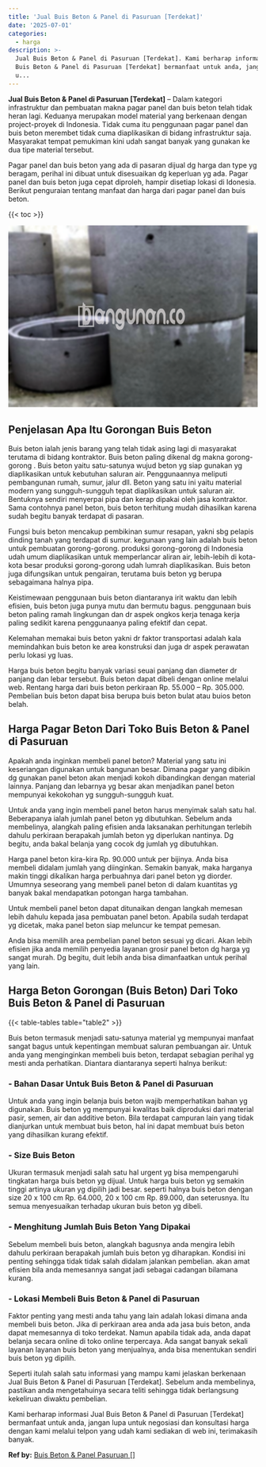 ```yaml
---
title: 'Jual Buis Beton & Panel di Pasuruan [Terdekat]'
date: '2025-07-01'
categories:
  - harga
description: >-
  Jual Buis Beton & Panel di Pasuruan [Terdekat]. Kami berharap informasi Jual
  Buis Beton & Panel di Pasuruan [Terdekat] bermanfaat untuk anda, jangan lupa
  u...
---
```


**Jual Buis Beton & Panel di Pasuruan \[Terdekat\]** – Dalam kategori infrastruktur dan pembuatan makna pagar panel dan buis beton telah tidak heran lagi. Keduanya merupakan model material yang berkenaan dengan project-proyek di Indonesia. Tidak cuma itu penggunaan pagar panel dan buis beton merembet tidak cuma diaplikasikan di bidang infrastruktur saja. Masyarakat tempat pemukiman kini udah sangat banyak yang gunakan ke dua tipe material tersebut.

Pagar panel dan buis beton yang ada di pasaran dijual dg harga dan type yg beragam, perihal ini dibuat untuk disesuaikan dg keperluan yg ada. Pagar panel dan buis beton juga cepat diproleh, hampir disetiap lokasi di Idonesia. Berikut penguraian tentang manfaat dan harga dari pagar panel dan buis beton.

{{< toc >}}

![Jual Buis Beton & Panel di Pasuruan [Terdekat]](/images/jual-panel-buis-beton-murah-42.png)

## Penjelasan Apa Itu Gorongan Buis Beton

Buis beton ialah jenis barang yang telah tidak asing lagi di masyarakat terutama di bidang kontraktor. Buis beton paling dikenal dg makna gorong-gorong . Buis beton yaitu satu-satunya wujud beton yg siap gunakan yg diaplikasikan untuk kebutuhan saluran air. Penggunaannya meliputi pembangunan rumah, sumur, jalur dll. Beton yang satu ini yaitu material modern yang sungguh-sungguh tepat diaplikasikan untuk saluran air. Bentuknya sendiri menyerpai pipa dan kerap dipakai oleh jasa kontraktor. Sama contohnya panel beton, buis beton terhitung mudah dihasilkan karena sudah begitu banyak terdapat di pasaran.

Fungsi buis beton mencakup pembikinan sumur resapan, yakni sbg pelapis dinding tanah yang terdapat di sumur. kegunaan yang lain adalah buis beton untuk pembuatan gorong-gorong. produksi gorong-gorong di Indonesia udah umum diaplikasikan untuk memperlancar aliran air, lebih-lebih di kota-kota besar produksi gorong-gorong udah lumrah diaplikasikan. Buis beton juga difungsikan untuk pengairan, terutama buis beton yg berupa sebagaimana halnya pipa.

Keistimewaan penggunaan buis beton diantaranya irit waktu dan lebih efisien, buis beton juga punya mutu dan bermutu bagus. penggunaan buis beton paling ramah lingkungan dan dr aspek ongkos kerja tenaga kerja paling sedikit karena penggunaanya paling efektif dan cepat.

Kelemahan memakai buis beton yakni dr faktor transportasi adalah kala memindahkan buis beton ke area konstruksi dan juga dr aspek perawatan perlu lokasi yg luas.

Harga buis beton begitu banyak variasi seuai panjang dan diameter dr panjang dan lebar tersebut. Buis beton dapat dibeli dengan online melalui web. Rentang harga dari buis beton perkiraan Rp. 55.000 – Rp. 305.000. Pembelian buis beton dapat bisa berupa buis beton bulat atau buios beton belah.

## Harga Pagar Beton Dari Toko Buis Beton & Panel di Pasuruan

Apakah anda inginkan membeli panel beton? Material yang satu ini keseriangan digunakan untuk bangunan besar. Dimana pagar yang dibikin dg gunakan panel beton akan menjadi kokoh dibandingkan dengan material lainnya. Panjang dan lebarnya yg besar akan menjadikan panel beton mempunyai kekokohan yg sungguh-sungguh kuat.

Untuk anda yang ingin membeli panel beton harus menyimak salah satu hal. Beberapanya ialah jumlah panel beton yg dibutuhkan. Sebelum anda membelinya, alangkah paling efisien anda laksanakan perhitungan terlebih dahulu perkiraan berapakah jumlah beton yg diperlukan nantinya. Dg begitu, anda bakal belanja yang cocok dg jumlah yg dibutuhkan.

Harga panel beton kira-kira Rp. 90.000 untuk per bijinya. Anda bisa membeli didalam jumlah yang diinginkan. Semakin banyak, maka harganya makin tinggi dikalikan harga perbuahnya dari panel beton yg diorder. Umumnya seseorang yang membeli panel beton di dalam kuantitas yg banyak bakal mendapatkan potongan harga tambahan.

Untuk membeli panel beton dapat ditunaikan dengan langkah memesan lebih dahulu kepada jasa pembuatan panel beton. Apabila sudah terdapat yg dicetak, maka panel beton siap meluncur ke tempat pemesan.

Anda bisa memilih area pembelian panel beton sesuai yg dicari. Akan lebih efisien jika anda memilih penyedia layanan grosir panel beton dg harga yg sangat murah. Dg begitu, duit lebih anda bisa dimanfaatkan untuk perihal yang lain.

## Harga Beton Gorongan (Buis Beton) Dari Toko Buis Beton & Panel di Pasuruan

{{< table-tables table="table2" >}}

Buis beton termasuk menjadi satu-satunya material yg mempunyai manfaat sangat bagus untuk kepentingan membuat saluran pembuangan air. Untuk anda yang menginginkan membeli buis beton, terdapat sebagian perihal yg mesti anda perhatikan. Diantara diantaranya seperti halnya berikut:

### \- Bahan Dasar Untuk Buis Beton & Panel di Pasuruan

Untuk anda yang ingin belanja buis beton wajib memperhatikan bahan yg digunakan. Buis beton yg mempunyai kwalitas baik diproduksi dari material pasir, semen, air dan additive beton. Bila terdapat campuran lain yang tidak dianjurkan untuk membuat buis beton, hal ini dapat membuat buis beton yang dihasilkan kurang efektif.

### \- Size Buis Beton

Ukuran termasuk menjadi salah satu hal urgent yg bisa mempengaruhi tingkatan harga buis beton yg dijual. Untuk harga buis beton yg semakin tinggi artinya ukuran yg dipilih jadi besar. seperti halnya buis beton dengan size 20 x 100 cm Rp. 64.000, 20 x 100 cm Rp. 89.000, dan seterusnya. Itu semua menyesuaikan terhadap ukuran buis beton yg dibeli.

### \- Menghitung Jumlah Buis Beton Yang Dipakai

Sebelum membeli buis beton, alangkah bagusnya anda mengira lebih dahulu perkiraan berapakah jumlah buis beton yg diharapkan. Kondisi ini penting sehingga tidak tidak salah didalam jalankan pembelian. akan amat efisien bila anda memesannya sangat jadi sebagai cadangan bilamana kurang.

### \- Lokasi Membeli Buis Beton & Panel di Pasuruan

Faktor penting yang mesti anda tahu yang lain adalah lokasi dimana anda membeli buis beton. Jika di perkiraan area anda ada jasa buis beton, anda dapat memesannya di toko terdekat. Namun apabila tidak ada, anda dapat belanja secara online di toko online terpercaya. Ada sangat banyak sekali layanan layanan buis beton yang menjualnya, anda bisa menentukan sendiri buis beton yg dipilih.

Seperti itulah salah satu informasi yang mampu kami jelaskan berkenaan Jual Buis Beton & Panel di Pasuruan \[Terdekat\]. Sebelum anda membelinya, pastikan anda mengetahuinya secara teliti sehingga tidak berlangsung kekeliruan diwaktu pembelian.

Kami berharap informasi Jual Buis Beton & Panel di Pasuruan \[Terdekat\] bermanfaat untuk anda, jangan lupa untuk negosiasi dan konsultasi harga dengan kami melalui telpon yang udah kami sediakan di web ini, terimakasih banyak.

**Ref by:** [Buis Beton & Panel Pasuruan []](https://id.wikipedia.org/wiki/Buis)
